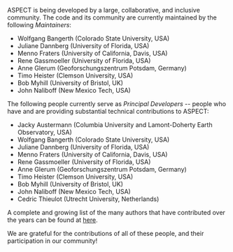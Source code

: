 ASPECT is being developed by a large, collaborative, and inclusive
community. The code and its community are currently maintained by the
following *Maintainers*:

* Wolfgang Bangerth (Colorado State University, USA)
* Juliane Dannberg (University of Florida, USA)
* Menno Fraters (University of California, Davis, USA)
* Rene Gassmoeller (University of Florida, USA)
* Anne Glerum (Geoforschungszentrum Potsdam, Germany)
* Timo Heister (Clemson University, USA)
* Bob Myhill (University of Bristol, UK)
* John Naliboff (New Mexico Tech, USA)

The following people currently serve as *Principal Developers* -- people
who have and are providing substantial technical contributions to ASPECT:

* Jacky Austermann (Columbia University and Lamont-Doherty Earth Observatory, USA)
* Wolfgang Bangerth (Colorado State University, USA)
* Juliane Dannberg (University of Florida, USA)
* Menno Fraters (University of California, Davis, USA)
* Rene Gassmoeller (University of Florida, USA)
* Anne Glerum (Geoforschungszentrum Potsdam, Germany)
* Timo Heister (Clemson University, USA)
* Bob Myhill (University of Bristol, UK)
* John Naliboff (New Mexico Tech, USA)
* Cedric Thieulot (Utrecht University, Netherlands)


A complete and growing list of the many authors that have contributed
over the years can be found at [here](https://github.com/geodynamics/aspect/graphs/contributors).

We are grateful for the contributions of all of these people, and
their participation in our community!
